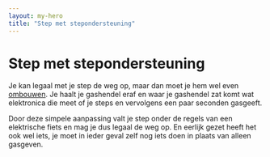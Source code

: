 ```yaml
---
layout: my-hero
title: "Step met stepondersteuning"
---
```


# Step met stepondersteuning

Je kan legaal met je step de weg op, maar dan moet je hem wel even [ombouwen](https://stepombouw.nl). Je haalt je gashendel eraf en waar je gashendel zat komt wat elektronica die meet of je steps en vervolgens een paar seconden gasgeeft.

Door deze simpele aanpassing valt je step onder de regels van een elektrische fiets en mag je dus legaal de weg op. En eerlijk gezet heeft het ook wel iets, je moet in ieder geval zelf nog iets doen in plaats van alleen gasgeven.
